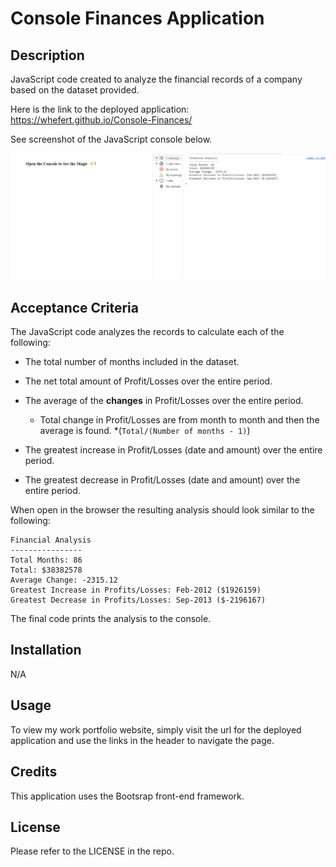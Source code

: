 # Console Finances Application

## Description

JavaScript code created to analyze the financial records of a company based on the dataset provided. 

Here is the link to the deployed application: https://whefert.github.io/Console-Finances/

See screenshot of the JavaScript console below.

![Screenshot of JavaScript Console Application](https://github.com/Whefert/Console-Finances/blob/main/images/final-application-screenshot.png)

## Acceptance Criteria

The JavaScript code analyzes the records to calculate each of the following:

* The total number of months included in the dataset.

* The net total amount of Profit/Losses over the entire period.

* The average of the **changes** in Profit/Losses over the entire period.
  * Total change in Profit/Losses are from month to month and then the average is found. *(`Total/(Number of months - 1)`)

* The greatest increase in Profit/Losses (date and amount) over the entire period.

* The greatest decrease in Profit/Losses (date and amount) over the entire period.

When open in the browser the resulting analysis should look similar to the following:

  ```text
  Financial Analysis 
  ----------------
  Total Months: 86
  Total: $38382578
  Average Change: -2315.12
  Greatest Increase in Profits/Losses: Feb-2012 ($1926159)
  Greatest Decrease in Profits/Losses: Sep-2013 ($-2196167)
  ```

The final code prints the analysis to the console.

## Installation

N/A

## Usage

To view my work portfolio website, simply visit the url for the deployed application and use the links in the header to navigate the page.

## Credits

This application uses the Bootsrap front-end framework.

## License

Please refer to the LICENSE in the repo.
